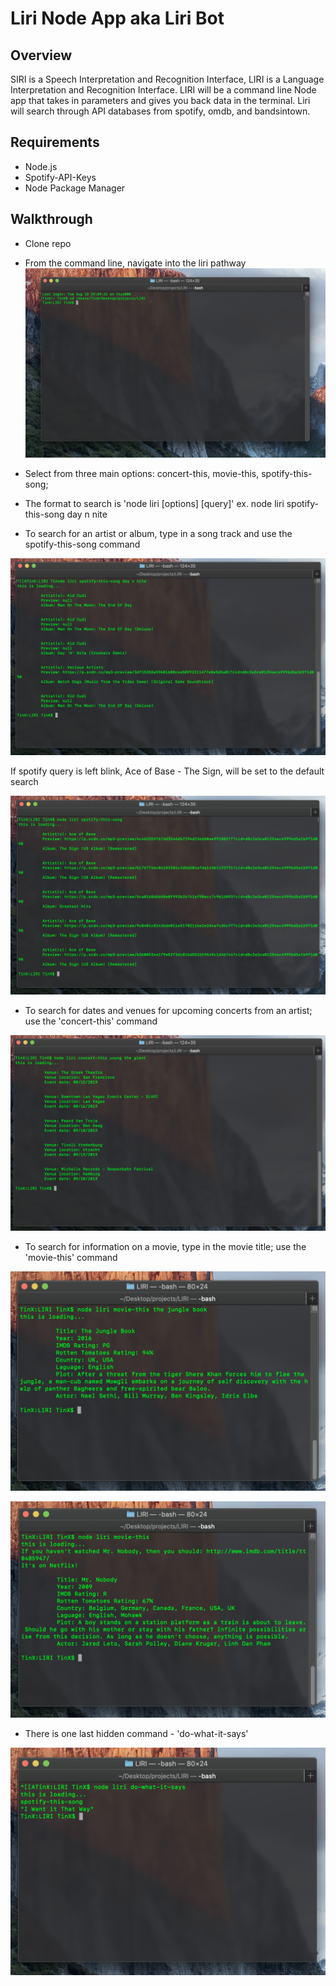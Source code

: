 # Liri Node App aka Liri Bot

## Overview
SIRI is a Speech Interpretation and Recognition Interface, LIRI is a Language Interpretation and Recognition Interface. LIRI will be a command line Node app that takes in parameters and gives you back data in the terminal. Liri will search through API databases from spotify, omdb, and bandsintown. 

## Requirements

* Node.js
* Spotify-API-Keys
* Node Package Manager

## Walkthrough

- Clone repo

- From the command line, navigate into the liri pathway
![](images/start.png)

- Select from three main options: concert-this, movie-this, spotify-this-song; 

- The format to search is 'node liri [options] [query]' ex. node liri spotify-this-song day n nite

- To search for an artist or album, type in a song track and use the spotify-this-song command

![](images/spotify_query.png)

If spotify query is left blink, Ace of Base - The Sign, will be set to the default search

![](images/spotify_default.png)

- To search for dates and venues for upcoming concerts from an artist; use the 'concert-this' command  

![](images/concertThis_query.png)

- To search for information on a movie, type in the movie title; use the 'movie-this' command

![](images/movieThis_query.png)

![](images/movieThis_default.png)

- There is one last hidden command - 'do-what-it-says' 

![](images/doThis_query.png)

